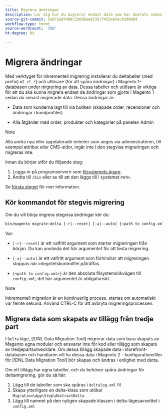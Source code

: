 ```yaml
---
title: Migrera ändringar
description: Lär dig hur du migrerar endast data som har ändrats sedan den senaste datamigreringen för Magento 1 med [!DNL Data Migration Tool].
source-git-commit: 5e072a87480c326d6ae9235cf425e63ec9199684
workflow-type: tm+mt
source-wordcount: '350'
ht-degree: 0%

---
```



# Migrera ändringar

Med verktyget för inkrementell migrering installerar du deltabeller (med prefix) `m2_cl_*`) och utlösare (för att spåra ändringar) i Magento 1-databasen under [migrering av data](data.md). Dessa tabeller och utlösare är viktiga för att du ska kunna migrera endast de ändringar som gjorts i Magento 1 sedan du senast migrerade data. Dessa ändringar är:

* Data som kunderna lagt till via butiken (skapade order, recensioner och ändringar i kundprofiler)

* Alla åtgärder med order, produkter och kategorier på panelen Admin

>[!NOTE]
>
>Alla andra nya eller uppdaterade enheter som anges via administratören, till exempel attribut eller CMS-sidor, ingår inte i den stegvisa migreringen och migreras inte.


Innan du börjar utför du följande steg:

1. Logga in på programservern som [filsystemets ägare](../../../installation/prerequisites/file-system/overview.md).
1. Ändra till `/bin` eller se till att den läggs till i systemet `PATH`.

Se [första steget](overview.md#first-steps) för mer information.

## Kör kommandot för stegvis migrering

Om du vill börja migrera stegvisa ändringar kör du:

```bash
bin/magento migrate:delta [-r|--reset] [-a|--auto] {<path to config.xml>}
```

Var:

* `[-r|--reset]` är ett valfritt argument som startar migreringen från början. Du kan använda det här argumentet för att testa migrering.

* `[-a|--auto]` är ett valfritt argument som förhindrar att migreringen stoppas när integritetskontrollfel påträffas.

* `{<path to config.xml>}` är den absoluta filsystemsökvägen till `config.xml`; det här argumentet är obligatoriskt.

>[!NOTE]
>
>Inkrementell migration är en kontinuerlig process. startas om automatiskt var femte sekund. Använd CTRL-C för att avbryta migreringsprocessen.


## Migrera data som skapats av tillägg från tredje part

I `Delta` läge, [!DNL Data Migration Tool] migrerar data som bara skapats av Magento egna moduler och ansvarar inte för kod eller tillägg som skapats av tredjepartsutvecklare. Om dessa tillägg skapade data i storefront-databasen och handlaren vill ha dessa data i Magento 2 - konfigurationsfiler för [!DNL Data Migration Tool] bör skapas och ändras i enlighet med detta.

Om ett tillägg har egna tabeller, och du behöver spåra ändringar för deltamigrering, gör du så här:

1. Lägg till de tabeller som ska spåras i `deltalog.xml` fil
1. Skapa ytterligare en delta-klass som utökar `Migration\App\Step\AbstractDelta`
1. Lägg till namnet på den nyligen skapade klassen i delta-lägesavsnittet i `config.xml`
